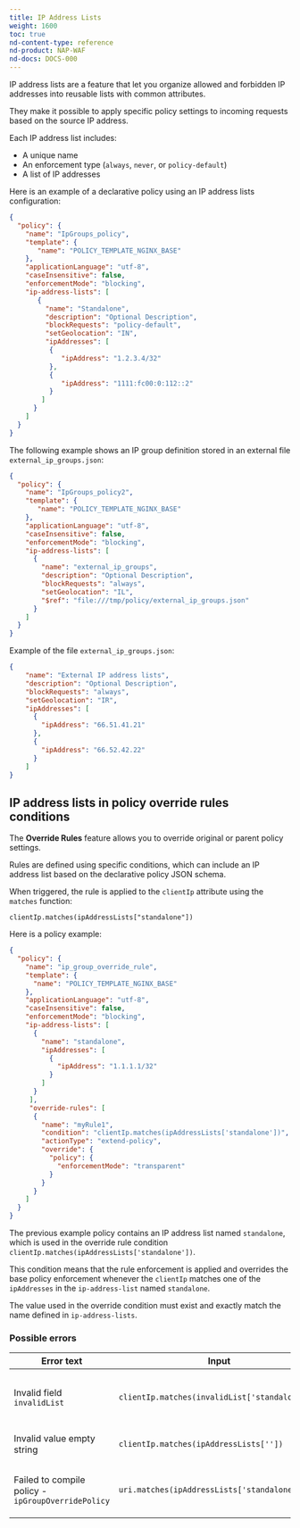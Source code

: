 ```yaml
---
title: IP Address Lists
weight: 1600
toc: true
nd-content-type: reference
nd-product: NAP-WAF
nd-docs: DOCS-000
---
```


IP address lists are a feature that let you organize allowed and forbidden IP addresses into reusable lists with common attributes.

They make it possible to apply specific policy settings to incoming requests based on the source IP address.

Each IP address list includes:
- A unique name
- An enforcement type (`always`, `never`, or `policy-default`)
- A list of IP addresses

Here is an example of a declarative policy using an IP address lists configuration:

```json
{ 
  "policy": { 
    "name": "IpGroups_policy", 
    "template": { 
       "name": "POLICY_TEMPLATE_NGINX_BASE" 
    }, 
    "applicationLanguage": "utf-8", 
    "caseInsensitive": false, 
    "enforcementMode": "blocking", 
    "ip-address-lists": [ 
       { 
         "name": "Standalone",
         "description": "Optional Description",
         "blockRequests": "policy-default",
         "setGeolocation": "IN",
         "ipAddresses": [
          {
             "ipAddress": "1.2.3.4/32"
          },
          {
             "ipAddress": "1111:fc00:0:112::2"
          }
        ]
      }
    ]
  }
}
```

The following example shows an IP group definition stored in an external file `external_ip_groups.json`:

```json
{
  "policy": { 
    "name": "IpGroups_policy2", 
    "template": { 
       "name": "POLICY_TEMPLATE_NGINX_BASE" 
    }, 
    "applicationLanguage": "utf-8", 
    "caseInsensitive": false, 
    "enforcementMode": "blocking", 
    "ip-address-lists": [
      { 
        "name": "external_ip_groups",
        "description": "Optional Description",
        "blockRequests": "always",
        "setGeolocation": "IL",
        "$ref": "file:///tmp/policy/external_ip_groups.json"
      }
    ]
  }
}
```

Example of the file `external_ip_groups.json`:

```json
{ 
    "name": "External IP address lists",
    "description": "Optional Description",
    "blockRequests": "always",
    "setGeolocation": "IR",
    "ipAddresses": [
      {
        "ipAddress": "66.51.41.21"
      },
      {
        "ipAddress": "66.52.42.22"
      }
    ]
}
```

## IP address lists in policy override rules conditions

The **Override Rules** feature allows you to override original or parent policy settings.

Rules are defined using specific conditions, which can include an IP address list based on the declarative policy JSON schema.

When triggered, the rule is applied to the `clientIp` attribute using the `matches` function:

`clientIp.matches(ipAddressLists["standalone"])`

Here is a policy example:

```json
{
  "policy": {
    "name": "ip_group_override_rule",
    "template": {
      "name": "POLICY_TEMPLATE_NGINX_BASE"
    },
    "applicationLanguage": "utf-8",
    "caseInsensitive": false,
    "enforcementMode": "blocking",
    "ip-address-lists": [
      {
        "name": "standalone",
        "ipAddresses": [
          {
            "ipAddress": "1.1.1.1/32"
          }
        ]
      }
     ],
     "override-rules": [
      {
        "name": "myRule1",
        "condition": "clientIp.matches(ipAddressLists['standalone'])",
        "actionType": "extend-policy",
        "override": {
          "policy": {
            "enforcementMode": "transparent"
          }
        }
      }
    ]
  }
}
```

The previous example policy contains an IP address list named `standalone`, which is used in the override rule condition `clientIp.matches(ipAddressLists['standalone'])`.

This condition means that the rule enforcement is applied and overrides the base policy enforcement whenever the `clientIp` matches one of the `ipAddresses` in the `ip-address-list` named `standalone`.

The value used in the override condition must exist and exactly match the name defined in `ip-address-lists`.

### Possible errors

| Error text                              | Input                                             | Explanation                                               |
|-----------------------------------------|---------------------------------------------------|-----------------------------------------------------------|
| Invalid field `invalidList`             | `clientIp.matches(invalidList['standalone']);`    | An incorrect keyword was used instead of `ipAddressLists` |
| Invalid value empty string              | `clientIp.matches(ipAddressLists[''])`            | An empty name was provided                                |
| Failed to compile policy - `ipGroupOverridePolicy` | `uri.matches(ipAddressLists['standalone']);`     | Used `ipAddressLists` without the `clientIp` attribute    |
